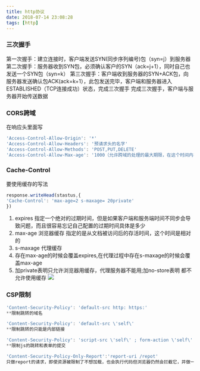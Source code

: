 ```yaml
---
title: http协议
date: 2018-07-14 23:08:28
tags: [http]
---
```

### 三次握手
第一次握手：建立连接时，客户端发送SYN(同步序列编号)包（syn=j）到服务器
第二次握手：服务器收到SYN包，必须确认客户的SYN（ack=j+1），同时自己也发送一个SYN包（syn=k）
第三次握手：客户端收到服务器的SYN+ACK包，向服务器发送确认包ACK(ack=k+1），此包发送完毕，客户端和服务器进入ESTABLISHED（TCP连接成功）状态，完成三次握手
完成三次握手，客户端与服务器开始传送数据

### CORS跨域
在响应头里面写
```javascript
'Access-Control-Allow-Origin': '*'
'Access-Control-Allow-Headers': '预请求头的名字'
'Access-Control-Allow-Methods': 'POST,PUT,DELETE'
'Access-Control-Allow-Max-age': '1000（允许跨域的处理的最大期限，在这个时间内再次发起请求不需要验证了，单位是秒）'
```


### Cache-Control
要使用缓存的写法
```javascript
response.writeHead(stastus,{
'Cache-Control': 'max-age=2 s-maxage= 20private'
})
```
1.  expires 指定一个绝对的过期时间，但是如果客户端和服务端时间不同步会导致问题，而且很容易忘记自己配置的过期时间具体是多少
2. max-age 浏览器缓存 指定的是从文档被访问后的存活时间，这个时间是相对的
3. s-maxage 代理缓存
4. 存在max-age的时候会覆盖expires,在代理过程中存在s-maxage的时候会覆盖max-age
5. 加private表明只允许浏览器用缓存，代理服务器不能用;加no-store表明 都不允许使用缓存
   ![](cache.png)
  

### CSP限制

```javascript
'Content-Security-Policy': 'default-src http: https:' 
**限制跳转的域名

'Content-Security-Policy': 'default-src \'self\' 
**限制跳转的只能是内部链接

'Content-Security-Policy': 'script-src \'self\' ; form-action \'self\' 
**限制js的跳转和表单的提交

'Content-Security-Policy-Only-Report':'report-uri /repot'
只做report的请求，即使资源被限制了不想加载，也会执行代码但浏览器仍然会拦截它，并做一个report
```


